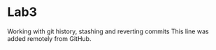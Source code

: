 # Lab3
Working with git history, stashing and reverting commits
This line was added remotely from GitHub.
